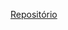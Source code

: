 [Repositório](https://github.com/LPAE/lpae.github.io/tree/master/estudos/python/shell_bash_manipulation)